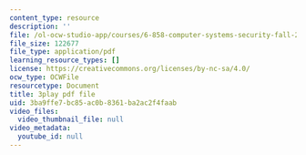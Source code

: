 ```yaml
---
content_type: resource
description: ''
file: /ol-ocw-studio-app/courses/6-858-computer-systems-security-fall-2014/3ba9ffe7bc85ac0b8361ba2ac2f4faab_I0Psvvky-44.pdf
file_size: 122677
file_type: application/pdf
learning_resource_types: []
license: https://creativecommons.org/licenses/by-nc-sa/4.0/
ocw_type: OCWFile
resourcetype: Document
title: 3play pdf file
uid: 3ba9ffe7-bc85-ac0b-8361-ba2ac2f4faab
video_files:
  video_thumbnail_file: null
video_metadata:
  youtube_id: null
---
```

